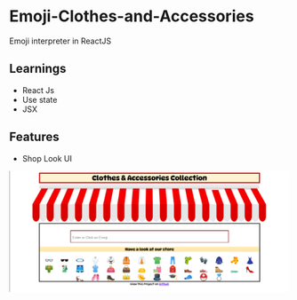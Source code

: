 # Emoji-Clothes-and-Accessories
Emoji interpreter in ReactJS

## Learnings
- React Js 
- Use state
- JSX

## Features
- Shop Look UI

![Screenshot](mark8.png?raw=true)
